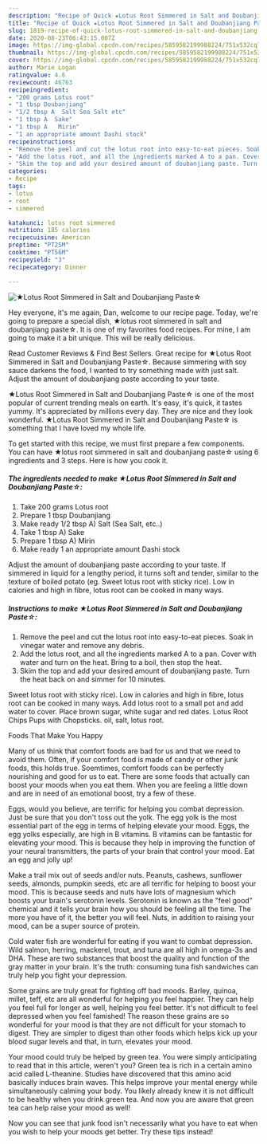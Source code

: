 ```yaml
---
description: "Recipe of Quick ★Lotus Root Simmered in Salt and Doubanjiang Paste☆"
title: "Recipe of Quick ★Lotus Root Simmered in Salt and Doubanjiang Paste☆"
slug: 1819-recipe-of-quick-lotus-root-simmered-in-salt-and-doubanjiang-paste
date: 2020-08-23T06:43:15.007Z
image: https://img-global.cpcdn.com/recipes/5859582199988224/751x532cq70/★lotus-root-simmered-in-salt-and-doubanjiang-paste☆-recipe-main-photo.jpg
thumbnail: https://img-global.cpcdn.com/recipes/5859582199988224/751x532cq70/★lotus-root-simmered-in-salt-and-doubanjiang-paste☆-recipe-main-photo.jpg
cover: https://img-global.cpcdn.com/recipes/5859582199988224/751x532cq70/★lotus-root-simmered-in-salt-and-doubanjiang-paste☆-recipe-main-photo.jpg
author: Marie Logan
ratingvalue: 4.6
reviewcount: 46763
recipeingredient:
- "200 grams Lotus root"
- "1 tbsp Doubanjiang"
- "1/2 tbsp A  Salt Sea Salt etc"
- "1 tbsp A  Sake"
- "1 tbsp A   Mirin"
- "1 an appropriate amount Dashi stock"
recipeinstructions:
- "Remove the peel and cut the lotus root into easy-to-eat pieces. Soak in vinegar water and remove any debris."
- "Add the lotus root, and all the ingredients marked A to a pan. Cover with water and turn on the heat. Bring to a boil, then stop the heat."
- "Skim the top and add your desired amount of doubanjiang paste. Turn the heat back on and simmer for 10 minutes."
categories:
- Recipe
tags:
- lotus
- root
- simmered

katakunci: lotus root simmered 
nutrition: 185 calories
recipecuisine: American
preptime: "PT25M"
cooktime: "PT56M"
recipeyield: "3"
recipecategory: Dinner

---
```



![★Lotus Root Simmered in Salt and Doubanjiang Paste☆](https://img-global.cpcdn.com/recipes/5859582199988224/751x532cq70/★lotus-root-simmered-in-salt-and-doubanjiang-paste☆-recipe-main-photo.jpg)

Hey everyone, it's me again, Dan, welcome to our recipe page. Today, we're going to prepare a special dish, ★lotus root simmered in salt and doubanjiang paste☆. It is one of my favorites food recipes. For mine, I am going to make it a bit unique. This will be really delicious.

Read Customer Reviews &amp; Find Best Sellers. Great recipe for ★Lotus Root Simmered in Salt and Doubanjiang Paste☆. Because simmering with soy sauce darkens the food, I wanted to try something made with just salt. Adjust the amount of doubanjiang paste according to your taste.

★Lotus Root Simmered in Salt and Doubanjiang Paste☆ is one of the most popular of current trending meals on earth. It's easy, it's quick, it tastes yummy. It's appreciated by millions every day. They are nice and they look wonderful. ★Lotus Root Simmered in Salt and Doubanjiang Paste☆ is something that I have loved my whole life.


To get started with this recipe, we must first prepare a few components. You can have ★lotus root simmered in salt and doubanjiang paste☆ using 6 ingredients and 3 steps. Here is how you cook it.

<!--inarticleads1-->

##### The ingredients needed to make ★Lotus Root Simmered in Salt and Doubanjiang Paste☆:

1. Take 200 grams Lotus root
1. Prepare 1 tbsp Doubanjiang
1. Make ready 1/2 tbsp A)  Salt (Sea Salt, etc..)
1. Take 1 tbsp A)  Sake
1. Prepare 1 tbsp A)   Mirin
1. Make ready 1 an appropriate amount Dashi stock


Adjust the amount of doubanjiang paste according to your taste. If simmered in liquid for a lengthy period, it turns soft and tender, similar to the texture of boiled potato (eg. Sweet lotus root with sticky rice). Low in calories and high in fibre, lotus root can be cooked in many ways. 

<!--inarticleads2-->

##### Instructions to make ★Lotus Root Simmered in Salt and Doubanjiang Paste☆:

1. Remove the peel and cut the lotus root into easy-to-eat pieces. Soak in vinegar water and remove any debris.
1. Add the lotus root, and all the ingredients marked A to a pan. Cover with water and turn on the heat. Bring to a boil, then stop the heat.
1. Skim the top and add your desired amount of doubanjiang paste. Turn the heat back on and simmer for 10 minutes.


Sweet lotus root with sticky rice). Low in calories and high in fibre, lotus root can be cooked in many ways. Add lotus root to a small pot and add water to cover. Place brown sugar, white sugar and red dates. Lotus Root Chips Pups with Chopsticks. oil, salt, lotus root. 

Foods That Make You Happy


Many of us think that comfort foods are bad for us and that we need to avoid them. Often, if your comfort food is made of candy or other junk foods, this holds true. Soemtimes, comfort foods can be perfectly nourishing and good for us to eat. There are some foods that actually can boost your moods when you eat them. When you are feeling a little down and are in need of an emotional boost, try a few of these.

Eggs, would you believe, are terrific for helping you combat depression. Just be sure that you don't toss out the yolk. The egg yolk is the most essential part of the egg in terms of helping elevate your mood. Eggs, the egg yolks especially, are high in B vitamins. B vitamins can be fantastic for elevating your mood. This is because they help in improving the function of your neural transmitters, the parts of your brain that control your mood. Eat an egg and jolly up!

Make a trail mix out of seeds and/or nuts. Peanuts, cashews, sunflower seeds, almonds, pumpkin seeds, etc are all terrific for helping to boost your mood. This is because seeds and nuts have lots of magnesium which boosts your brain's serotonin levels. Serotonin is known as the "feel good" chemical and it tells your brain how you should be feeling all the time. The more you have of it, the better you will feel. Nuts, in addition to raising your mood, can be a super source of protein.

Cold water fish are wonderful for eating if you want to combat depression. Wild salmon, herring, mackerel, trout, and tuna are all high in omega-3s and DHA. These are two substances that boost the quality and function of the gray matter in your brain. It's the truth: consuming tuna fish sandwiches can truly help you fight your depression. 

Some grains are truly great for fighting off bad moods. Barley, quinoa, millet, teff, etc are all wonderful for helping you feel happier. They can help you feel full for longer as well, helping you feel better. It's not difficult to feel depressed when you feel famished! The reason these grains are so wonderful for your mood is that they are not difficult for your stomach to digest. They are simpler to digest than other foods which helps kick up your blood sugar levels and that, in turn, elevates your mood.

Your mood could truly be helped by green tea. You were simply anticipating to read that in this article, weren't you? Green tea is rich in a certain amino acid called L-theanine. Studies have discovered that this amino acid basically induces brain waves. This helps improve your mental energy while simultaneously calming your body. You likely already knew it is not difficult to be healthy when you drink green tea. And now you are aware that green tea can help raise your mood as well!

Now you can see that junk food isn't necessarily what you have to eat when you wish to help your moods get better. Try  these tips  instead!

